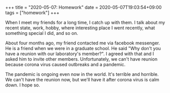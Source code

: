 +++
title =  "2020-05-07: Homework"
date = 2020-05-07T19:03:54+09:00
tags = ["homework"]
+++

When I meet my friends for a long time, I catch up with them. I talk about my recent state, work, hobby, where interesting place I went recently, what something special I did, and so on.

About four months ago, my friend contacted me via facebook messenger. He is a friend when we were in a graduate school. He said "Why don't you have a reunion with our laboratory's member?". I agreed with that and I asked him to invite other members. Unfortunately, we can't have reunion because corona virus caused outbreaks and a pandemic.

The pandemic is ongoing even now in the world. It's terrible and horrible. We can't have the reunion now, but we'll have it after corona virus is calm down. I hope so.
